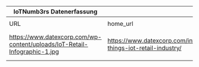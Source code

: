 |IoTNumb3rs Datenerfassung|||||||||||
| ---- | ---- | ---- | ---- | ---- | ---- | ---- | ---- | ---- | ---- | ---- |
||||||||||||
|URL|home_url|filename|device_class|device_count|market_class|market_volume|prognosis_year|publication_year|authorship_class|Dropbox folder|
|https://www.datexcorp.com/wp-content/uploads/IoT-Retail-Infographic-1.jpg|https://www.datexcorp.com/internet-things-iot-retail-industry/|file7_IoT-Retail-Infographic-1.jpg||||||||MariaMarg/20181111-1200|
